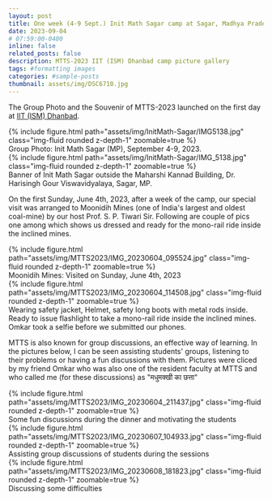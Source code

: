 ```yaml
---
layout: post
title: One week (4-9 Sept.) Init Math Sagar camp at Sagar, Madhya Pradesh.
date: 2023-09-04 
# 07:59:00-0400
inline: false
related_posts: false
description: MTTS-2023 IIT (ISM) Dhanbad camp picture gallery
tags: #formatting images
categories: #sample-posts
thumbnail: assets/img/DSC6710.jpg
---
```

<!-- This is an example post with image galleries. -->
The Group Photo and the Souvenir of MTTS-2023 launched on the first day at [IIT (ISM) Dhanbad](https://www.iitism.ac.in/).

<div class="row mt-3">
    <div class="col-sm mt-3 mt-md-0">
        {% include figure.html path="assets/img/InitMath-Sagar/IMG5138.jpg" class="img-fluid rounded z-depth-1" zoomable=true %}
        <div class="caption">
            Group Photo: Init Math Sagar (MP), September 4-9, 2023.
        </div>
    </div>
    <div class="col-sm mt-3 mt-md-0">
        {% include figure.html path="assets/img/InitMath-Sagar/IMG_5138.jpg" class="img-fluid rounded z-depth-1" zoomable=true %}
        <div class="caption">
            Banner of Init Math Sagar outside the Maharshi Kannad Building, Dr. Harisingh Gour Viswavidyalaya, Sagar, MP.
        </div>
    </div>
</div>
<!-- <div class="caption">
    A simple, elegant caption looks good between image rows, after each row, or doesn't have to be there at all.
</div> -->

<!-- Images can be made zoomable.
Simply add `data-zoomable` to `<img>` tags that you want to make zoomable. -->

On the first Sunday, June 4th, 2023, after a week of the camp, our special visit was arranged to Moonidih Mines (one of India's largest and oldest coal-mine) by our host Prof. S. P. Tiwari Sir. Following are couple of pics one among which shows us dressed and ready for the mono-rail ride inside the inclined mines.

<div class="row mt-3">
    <div class="col-sm mt-3 mt-md-0">
        {% include figure.html path="assets/img/MTTS2023/IMG_20230604_095524.jpg" class="img-fluid rounded z-depth-1" zoomable=true %}
        <div class="caption">
            Moonidih Mines: Visited on Sunday, June 4th, 2023
        </div>
    </div>
    <div class="col-sm mt-3 mt-md-0">
        {% include figure.html path="assets/img/MTTS2023/IMG_20230604_114508.jpg" class="img-fluid rounded z-depth-1" zoomable=true %}
        <div class="caption">
            Wearing safety jacket, Helmet, safety long boots with metal rods inside. Ready to issue flashlight to take a mono-rail ride inside the inclined mines. Omkar took a selfie before we submitted our phones.
        </div>
    </div>
</div>

MTTS is also known for group discussions, an effective way of learning. In the pictures below, I can be seen assisting students' groups, listening to their problems or having a fun discussions with them. Pictures were cliced by my friend Omkar who was also one of the resident faculty at MTTS and who called me (for these discussions) as "मधुमक्खी का छत्ता"

<div class="row mt-3">
    <div class="col-sm mt-3 mt-md-0">
        {% include figure.html path="assets/img/MTTS2023/IMG_20230604_211437.jpg" class="img-fluid rounded z-depth-1" zoomable=true %}
        <div class="caption">
            Some fun discussions during the dinner and motivating the students
        </div>
    </div>
    <div class="col-sm mt-3 mt-md-0">
        {% include figure.html path="assets/img/MTTS2023/IMG_20230607_104933.jpg" class="img-fluid rounded z-depth-1" zoomable=true %}
        <div class="caption">
            Assisting group discussions of students during the sessions
        </div>
    </div>
    <div class="col-sm mt-3 mt-md-0">
        {% include figure.html path="assets/img/MTTS2023/IMG_20230608_181823.jpg" class="img-fluid rounded z-depth-1" zoomable=true %}
        <div class="caption">
            Discussing some difficulties
        </div>
    </div>
</div>
